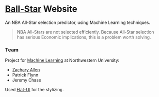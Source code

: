 [Ball-Star] Website
======

An NBA All-Star selection predictor, using Machine Learning techniques.

>NBA All-Stars are not selected efficiently. Because All-Star selection has serious Economic implications, this is a problem worth solving.

### Team

Project for [Machine Learning] at Northwestern University:

* [Zachary Allen]
* Patrick Flynn
* Jeremy Chase

Used [Flat-UI] for the stylizing.

[Ball-Star]: http://tukoapps.com/ballstar/
[Machine Learning]: http://www.cs.northwestern.edu/~ddowney/courses/349_Winter2014/
[Flat-UI]: http://designmodo.github.io/Flat-UI/
[Zachary Allen]: https://github.com/TheZallen






